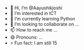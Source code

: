 - 👋 Hi, I’m @Aayushikjoshi
- 👀 I’m interested in ICT
- 🌱 I’m currently learning Python
- 💞️ I’m looking to collaborate on ...
- 📫 How to reach me ...
- 😄 Pronouns: ...
- ⚡ Fun fact: I am still 15

<!---
Aayushikjoshi/Aayushikjoshi is a ✨ special ✨ repository because its `README.md` (this file) appears on your GitHub profile.
You can click the Preview link to take a look at your changes.
--->
